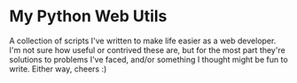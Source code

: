 My Python Web Utils
===================

A collection of scripts I've written to make life easier as a web developer. I'm not sure how useful or contrived these are, but for the most part they're solutions to problems I've faced, and/or something I thought might be fun to write. Either way, cheers :)
